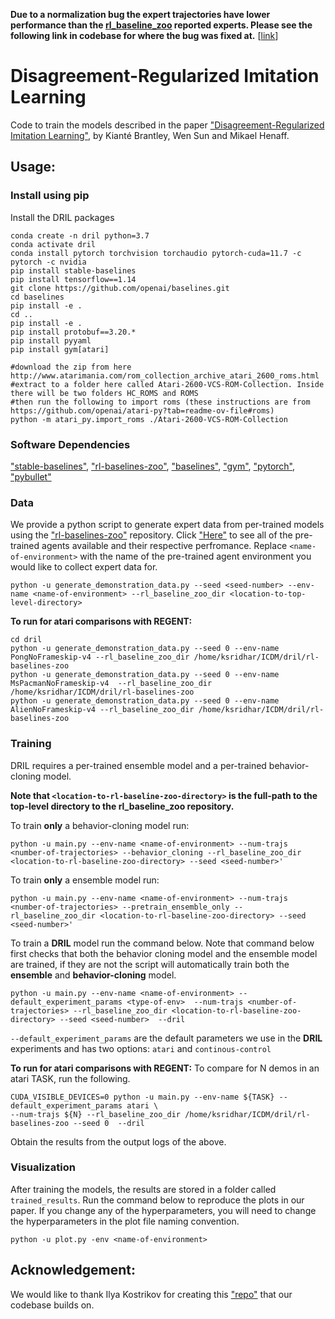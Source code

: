  **Due to a normalization bug the expert trajectories have lower performance than the [rl_baseline_zoo](<https://github.com/araffin/rl-baselines-zoo/blob/master/benchmark.md>) reported experts. Please see the following link in codebase for where the bug was fixed at.** [[link](<https://github.com/xkianteb/dril/blob/e244dcdfca042a3951e98a53864ead33ff6801fc/dril/generate_demonstration_data.py#L96>)]

# Disagreement-Regularized Imitation Learning

Code to train the models described in the paper ["Disagreement-Regularized Imitation Learning"](<https://openreview.net/pdf?id=rkgbYyHtwB>), by Kianté Brantley, Wen Sun and Mikael Henaff.

## Usage:

### Install using pip
Install the DRIL packages

```
conda create -n dril python=3.7
conda activate dril
conda install pytorch torchvision torchaudio pytorch-cuda=11.7 -c pytorch -c nvidia
pip install stable-baselines
pip install tensorflow==1.14
git clone https://github.com/openai/baselines.git
cd baselines
pip install -e .
cd ..
pip install -e .
pip install protobuf==3.20.*
pip install pyyaml
pip install gym[atari]

#download the zip from here http://www.atarimania.com/rom_collection_archive_atari_2600_roms.html
#extract to a folder here called Atari-2600-VCS-ROM-Collection. Inside there will be two folders HC_ROMS and ROMS
#then run the following to import roms (these instructions are from https://github.com/openai/atari-py?tab=readme-ov-file#roms)
python -m atari_py.import_roms ./Atari-2600-VCS-ROM-Collection
```

### Software Dependencies
["stable-baselines"](<https://github.com/hill-a/stable-baselines>), ["rl-baselines-zoo"](<https://github.com/araffin/rl-baselines-zoo>), ["baselines"](<https://github.com/openai/baselines>), ["gym"](<https://github.com/openai/gym>), ["pytorch"](<https://pytorch.org>), ["pybullet"](<https://pypi.org/project/pybullet/>)

### Data

We provide a python script to generate expert data from per-trained models using the ["rl-baselines-zoo"](<https://github.com/araffin/rl-baselines-zoo>) repository. Click ["Here"](<https://github.com/araffin/rl-baselines-zoo/blob/master/benchmark.md>) to see all of the pre-trained agents available and their respective perfromance. Replace ``<name-of-environment>`` with the name of the pre-trained agent environment you would like to collect expert data for. 

```
python -u generate_demonstration_data.py --seed <seed-number> --env-name <name-of-environment> --rl_baseline_zoo_dir <location-to-top-level-directory>
```

**To run for atari comparisons with REGENT:**
```
cd dril
python -u generate_demonstration_data.py --seed 0 --env-name PongNoFrameskip-v4 --rl_baseline_zoo_dir /home/ksridhar/ICDM/dril/rl-baselines-zoo
python -u generate_demonstration_data.py --seed 0 --env-name MsPacmanNoFrameskip-v4	 --rl_baseline_zoo_dir /home/ksridhar/ICDM/dril/rl-baselines-zoo
python -u generate_demonstration_data.py --seed 0 --env-name AlienNoFrameskip-v4 --rl_baseline_zoo_dir /home/ksridhar/ICDM/dril/rl-baselines-zoo
```

### Training
DRIL requires a per-trained ensemble model and a per-trained behavior-cloning model.

**Note that ```<location-to-rl-baseline-zoo-directory>``` is the full-path to the top-level directory to the rl_baseline_zoo repository.**

To train **only** a behavior-cloning model run:
```
python -u main.py --env-name <name-of-environment> --num-trajs <number-of-trajectories> --behavior_cloning --rl_baseline_zoo_dir <location-to-rl-baseline-zoo-directory> --seed <seed-number>'
```

To train **only** a ensemble model run:
```
python -u main.py --env-name <name-of-environment> --num-trajs <number-of-trajectories> --pretrain_ensemble_only --rl_baseline_zoo_dir <location-to-rl-baseline-zoo-directory> --seed <seed-number>'
```

To train a **DRIL** model run the command below. Note that command below first checks that both the behavior cloning model and the ensemble model are trained, if they are not the script will automatically train both the **ensemble** and **behavior-cloning** model.

```
python -u main.py --env-name <name-of-environment> --default_experiment_params <type-of-env>  --num-trajs <number-of-trajectories> --rl_baseline_zoo_dir <location-to-rl-baseline-zoo-directory> --seed <seed-number>  --dril 
```

```--default_experiment_params``` are the default parameters we use in the **DRIL** experiments and has two options: ```atari``` and ```continous-control```

**To run for atari comparisons with REGENT:**
To compare for N demos in an atari TASK, run the following.
```
CUDA_VISIBLE_DEVICES=0 python -u main.py --env-name ${TASK} --default_experiment_params atari \
--num-trajs ${N} --rl_baseline_zoo_dir /home/ksridhar/ICDM/dril/rl-baselines-zoo --seed 0  --dril
```
Obtain the results from the output logs of the above.

### Visualization
After training the models, the results are stored in a folder called ```trained_results```. Run the command below to reproduce the plots in our paper. If you change any of the hyperparameters, you will need to change the hyperparameters in the plot file naming convention.
```
python -u plot.py -env <name-of-environment>
```

## Acknowledgement:
We would like to thank Ilya Kostrikov for creating this ["repo"](<https://github.com/ikostrikov/pytorch-a2c-ppo-acktr-gail>) that our codebase builds on. 
